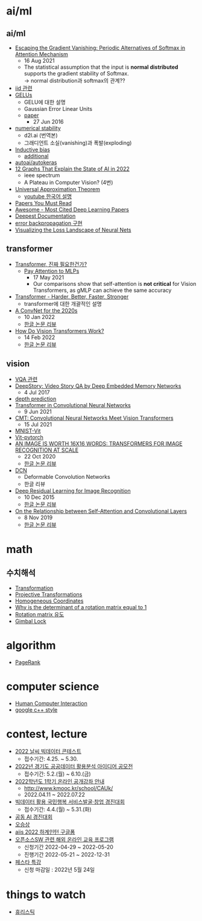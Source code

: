 # ai/ml
## ai/ml
 - [Escaping the Gradient Vanishing: Periodic Alternatives of Softmax in Attention Mechanism](https://arxiv.org/abs/2108.07153)  
   - 16 Aug 2021  
   - The statistical assumption that the input is **normal distributed** supports the gradient stability of Softmax.  
 -> normal distribution과 softmax의 관계??
 - [iid 관련](https://www.samsungsds.com/kr/insights/data_science.html)
 - [GELUs](https://hongl.tistory.com/236)
   - GELU에 대한 설명
   - Gaussian Error Linear Units
   - [paper](https://arxiv.org/abs/1606.08415)
     - 27 Jun 2016
 - [numerical stability](https://ko.d2l.ai/chapter_deep-learning-basics/numerical-stability-and-init.html)
   - d2l.ai (번역본)
   - 그래디언트 소실(vanishing)과 폭발(exploding)
 - [Inductive bias](https://mino-park7.github.io/nlp/2019/03/18/emnlp-2018-%EC%A3%BC%EC%9A%94-%EB%85%BC%EB%AC%B8-%EC%A0%95%EB%A6%AC/)
   - [additional](https://robot-vision-develop-story.tistory.com/29)
 - [autoai/autokeras](https://autokeras.com/)
 - [12 Graphs That Explain the State of AI in 2022](https://spectrum.ieee.org/artificial-intelligence-index)
   - ieee spectrum
   - A Plateau in Computer Vision? (4번)
 - [Universal Approximation Theorem](https://3months.tistory.com/140)
   - [youtube 한국어 설명](https://www.youtube.com/watch?v=vnkGn4r62Q8)
 - [Papers You Must Read](https://www.notion.so/c3b3474d18ef4304b23ea360367a5137?v=5d763ad5773f44eb950f49de7d7671bd)
 - [Awesome - Most Cited Deep Learning Papers](https://github.com/terryum/awesome-deep-learning-papers#understanding--generalization--transfer=)
 - [Deepest Documentation](https://deepestdocs.readthedocs.io/en/latest/)
 - [error backpropagation 구현](https://jasu.tistory.com/135)
 - [Visualizing the Loss Landscape of Neural Nets](https://seongkyun.github.io/papers/2019/02/21/Vis_Loss_NN/)
## transformer
 - [Transformer, 진짜 필요한건가?](https://ambitious-posong.tistory.com/129)
    - [Pay Attention to MLPs](https://arxiv.org/abs/2105.08050)
      - 17 May 2021
      - Our comparisons show that self-attention is **not critical** for Vision Transformers, as gMLP can achieve the same accuracy
 - [Transformer - Harder, Better, Faster, Stronger](https://blog.pingpong.us/transformer-review/)
   - transformer에 대한 개괄적인 설명
 - [A ConvNet for the 2020s](https://arxiv.org/abs/2201.03545)
   - 10 Jan 2022
   - [한글 논문 리뷰](https://blog.kubwa.co.kr/%EB%85%BC%EB%AC%B8%EB%A6%AC%EB%B7%B0-a-convnet-for-the-2020s-9b45ac666d04)
 - [How Do Vision Transformers Work?](https://arxiv.org/abs/2202.06709)
   - 14 Feb 2022
   - [한글 논문 리뷰](https://seongkyun.github.io/papers/2019/02/21/Vis_Loss_NN/)
## vision
 - [VQA 관련](https://visualqa.org/)  
 - [DeepStory: Video Story QA by Deep Embedded Memory Networks](https://arxiv.org/ftp/arxiv/papers/1707/1707.00836.pdf)
   - 4 Jul 2017
 - [depth prediction](https://goodgodgd.github.io/ian-flow/archivers/vode-survey)
 - [Transformer in Convolutional Neural Networks](https://arxiv.org/abs/2106.03180)
   - 9 Jun 2021
 - [CMT: Convolutional Neural Networks Meet Vision Transformers](https://arxiv.org/abs/2107.06263)
   - 15 Jul 2021
 - [MNIST-Vit](https://towardsdatascience.com/a-demonstration-of-using-vision-transformers-in-pytorch-mnist-handwritten-digit-recognition-407eafbc15b0)
 - [Vit-pytorch](https://github.com/kriventsov/vit-pytorch)
 - [AN IMAGE IS WORTH 16X16 WORDS: TRANSFORMERS FOR IMAGE RECOGNITION AT SCALE](https://arxiv.org/abs/2010.11929)
   - 22 Oct 2020
   - [한글 논문 리뷰](https://kmhana.tistory.com/27)
 - [DCN](https://eehoeskrap.tistory.com/406)
   - Deformable Convolution Networks
   - 한글 리뷰
 - [Deep Residual Learning for Image Recognition](https://arxiv.org/abs/1512.03385)
   - 10 Dec 2015
   - [한글 논문 리뷰](https://jxnjxn.tistory.com/22)
 - [On the Relationship between Self-Attention and Convolutional Layers](https://arxiv.org/abs/1911.03584)
   - 8 Nov 2019
   - [한글 논문 리뷰](https://velog.io/@sjinu/%EB%85%BC%EB%AC%B8%EB%A6%AC%EB%B7%B0-ON-THE-RELATIONSHIP-BETWEEN-SELF-ATTENTIONAND-CONVOLUTIONAL-LAYERS)

# math
## 수치해석
 - [Transformation](https://blog.daum.net/shksjy/228)
 - [Projective Transformations](https://blog.daum.net/shksjy/235)
 - [Homogeneous Coordinates](https://blog.daum.net/shksjy/229)
 - [Why is the determinant of a rotation matrix equal to 1](https://math.stackexchange.com/questions/503047/why-is-the-determinant-of-a-rotation-matrix-equal-to-1)
 - [Rotation matrix 유도](https://o-tantk.github.io/posts/derive-rotation-matrix/)
 - [Gimbal Lock](https://homoefficio.github.io/2015/07/17/Gimbal-Lock/)
 
# algorithm
 - [PageRank](https://ko.wikipedia.org/wiki/%ED%8E%98%EC%9D%B4%EC%A7%80%EB%9E%AD%ED%81%AC)

# computer science
 - [Human Computer Interaction](https://ko.wikipedia.org/wiki/%EC%9D%B8%EA%B0%84-%EC%BB%B4%ED%93%A8%ED%84%B0_%EC%83%81%ED%98%B8_%EC%9E%91%EC%9A%A9)
 - [google c++ style](https://google.github.io/styleguide/cppguide.html#Conditionals)

# contest, lecture
 - [2022 날씨 빅데이터 콘테스트](https://www.cau.ac.kr/cms/FR_CON/BoardView.do?MENU_ID=100&CONTENTS_NO=1&SITE_NO=2&P_TAB_NO=&TAB_NO=&BOARD_SEQ=4&BOARD_CATEGORY_NO=&BBS_SEQ=24203&pageNo=2)
   - 접수기간: 4.25. ~ 5.30.
 - [2022년 경기도 공공데이터 활용분석 아이디어 공모전](https://www.cau.ac.kr/cms/FR_CON/BoardView.do?MENU_ID=100&CONTENTS_NO=1&SITE_NO=2&P_TAB_NO=&TAB_NO=&BOARD_SEQ=4&BOARD_CATEGORY_NO=&BBS_SEQ=24178&pageNo=4)
   - 접수기간: 5.2.(월) ~ 6.10.(금)
 - [2022학년도 1학기 온라인 공개강좌 안내](https://www.cau.ac.kr/cms/FR_CON/BoardView.do?MENU_ID=100&CONTENTS_NO=1&SITE_NO=2&P_TAB_NO=&TAB_NO=&BOARD_SEQ=4&BOARD_CATEGORY_NO=&BBS_SEQ=24164&pageNo=4)  
   - http://www.kmooc.kr/school/CAUk/
   - 2022.04.11 ~ 2022.07.22
 - [빅데이터 활용 국민행복 서비스발굴·창업 경진대회](https://www.cau.ac.kr/cms/FR_CON/BoardView.do?MENU_ID=100&CONTENTS_NO=1&SITE_NO=2&P_TAB_NO=&TAB_NO=&BOARD_SEQ=4&BOARD_CATEGORY_NO=&BBS_SEQ=24140&pageNo=1)
   - 접수기간: 4.4.(월) ~ 5.31.(화)
 - [공동 AI 경진대회](https://swedu.cau.ac.kr/board/view?menuid=001006002&boardtypeid=7&boardid=577)
 - [오승상](https://www.youtube.com/watch?v=dkm0RrmnH4s&list=PLvbUC2Zh5oJvByu9KL82bswYT2IKf0K1M)
 - [aiis 2022 하계인턴 구글폼](https://docs.google.com/forms/d/e/1FAIpQLSeZhl5ZJYxOjjiH2T9S3zy4lxCuybNAeXb87eMad_8bO3AX9w/viewform)
 - [오픈소스SW 관련 해외 온라인 교육 프로그램](https://swedu.cau.ac.kr/core/program/programview?menuid=001004001001&programgroupno=2&programno=537)
   - 신청기간	2022-04-29 ~ 2022-05-20
   - 진행기간	2022-05-21 ~ 2022-12-31
 - [페스타 특강](https://swedu.cau.ac.kr/board/view?menuid=001005005&pagesize=10&boardtypeid=7&boardid=581)
   - 신청 마감일 : 2022년 5월 24일

 # things to watch
 - [휴리스틱](https://ko.wikipedia.org/wiki/%ED%9C%B4%EB%A6%AC%EC%8A%A4%ED%8B%B1_%EC%9D%B4%EB%A1%A0)